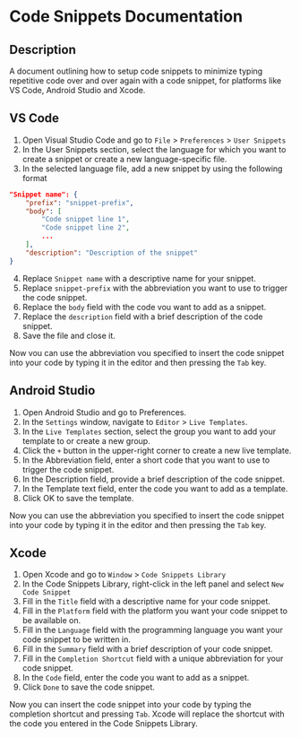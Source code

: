 # Code Snippets Documentation

## Description

A document outlining how to setup code snippets to minimize typing repetitive code over and over again with a code snippet, for platforms like VS Code, Android Studio and Xcode. 

## VS Code

1. Open Visual Studio Code and go to `File` > `Preferences` > `User Snippets`
2. In the User Snippets section, select the language for which you want to create a
snippet or create a new language-specific file.
3. In the selected language file, add a new snippet by using the following format

```json
"Snippet name": {
    "prefix": "snippet-prefix",
    "body": [
        "Code snippet line 1",
        "Code snippet line 2",
        ...
    ],
    "description": "Description of the snippet"
}
```

4. Replace `Snippet name` with a descriptive name for your snippet.
5. Replace `snippet-prefix` with the abbreviation you want to use to trigger the code
snippet.
6. Replace the `body` field with the code vou want to add as a snippet.
7. Replace the `description` field with a brief description of the code snippet.
8. Save the file and close it.

Now vou can use the abbreviation vou specified to insert the code snippet into your code by typing it in the editor and then pressing the `Tab` key.

## Android Studio

1. Open Android Studio and go to Preferences.
2. In the `Settings` window, navigate to `Editor` > `Live Templates`.
3. In the `Live Templates` section, select the group you want to add your template to or create a new group.
4. Click the `+` button in the upper-right corner to create a new live template.
5. In the Abbreviation field, enter a short code that you want to use to trigger the code snippet.
6. In the Description field, provide a brief description of the code snippet.
7. In the Template text field, enter the code you want to add as a template.
8. Click OK to save the template.

Now you can use the abbreviation you specified to insert the code snippet into your code by typing it in the editor and then pressing the `Tab` key.

## Xcode

1. Open Xcode and go to `Window` > `Code Snippets Library`
2. In the Code Snippets Library, right-click in the left panel and select `New Code Snippet`
3. Fill in the `Title` field with a descriptive name for your code snippet.
4. Fill in the `Platform` field with the platform you want your code snippet to be available
on.
5. Fill in the `Language` field with the programming language you want your code snippet
to be written in.
6. Fill in the `Summary` field with a brief description of your code snippet.
7. Fill in the `Completion Shortcut` field with a unique abbreviation for your code
snippet.
8. In the `Code` field, enter the code you want to add as a snippet.
9. Click `Done` to save the code snippet.

Now you can insert the code snippet into your code by typing the completion shortcut and pressing `Tab`. Xcode will replace the shortcut with the code you entered in the Code Snippets Library.
